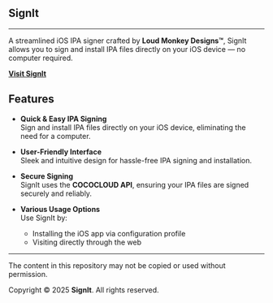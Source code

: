 ## SignIt
---
A streamlined iOS IPA signer crafted by **Loud Monkey Designs™**, SignIt allows you to sign and install IPA files directly on your iOS device — no computer required.

**[Visit SignIt](https://usesignit.netlify.app)**

## Features

- **Quick & Easy IPA Signing**  
  Sign and install IPA files directly on your iOS device, eliminating the need for a computer.

- **User-Friendly Interface**  
  Sleek and intuitive design for hassle-free IPA signing and installation.

- **Secure Signing**  
  SignIt uses the **COCOCLOUD API**, ensuring your IPA files are signed securely and reliably.

- **Various Usage Options**  
  Use SignIt by:
  - Installing the iOS app via configuration profile  
  - Visiting directly through the web
---
The content in this repository may not be copied or used without permission.

Copyright © 2025 **SignIt**. All rights reserved. 
